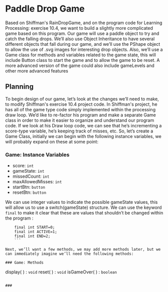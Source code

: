 # Paddle Drop Game


Based on Shiffman's RainDropGame, and on the program code for Learning Processing: exercise 10.4, we want to build a slightly more complicated game based on this program. Our game will use a paddle object to try and catch the falling drops. We’ll also use Object Inheritance to have several different objects that fall during our game, and we’ll use the PShape object to allow the use of .svg images for interesting drop objects. Also, we’ll use a Game class for methods and variables related to the game state, this will include Button class to start the game and to allow the game to be reset. A more advanced version of the game could also include gameLevels and other more advanced features

Planning
--------

To begin design of our game, let’s look at the changes we’ll need to make, to modify Shiffman's exercise 10.4 project code. In Shiffman's project, he has all of the game type code simply implemented within the processing draw loop. We’d like to re-factor his program and make a separate Game class in order to make it easier to organize and understand our program code. If we look at his Draw loop code, we can see that he’s incrementing a score-type variable, he’s keeping track of misses, etc. So, let’s create a Game Class, initially we can begin with the following instance variables, we will probably expand on these at some point:

### Game: Instance Variables

-   score: `int`
-   gameState: `int`
-   missedCount: `int`
-   maxAllowedMisses: `int`
-   startBtn: `button`
-   resetBtn: `button`

We can use integer values to indicate the possible gameState values, this will allow us to use a switch(gameState) structure. We can use the keyword `final` to make it clear that these are values that shouldn’t be changed within the program :
```
    final int START=0;
    final int ACTIVE=1;
    final int END=2; 
    ```

Next, we’ll want a few methods, we may add more methods later, but we can immediately imagine we’ll need the following methods:

### Game: Methods
```
   display( ) : `void`
   reset( ) : `void`
   isGameOver( ) : `boolean`
```

### 
